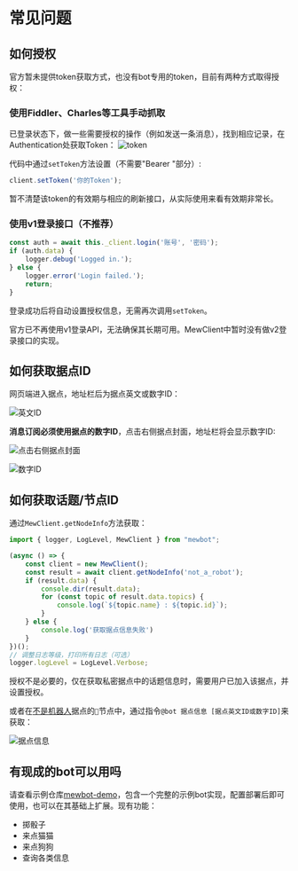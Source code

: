 # 常见问题

## 如何授权
官方暂未提供token获取方式，也没有bot专用的token，目前有两种方式取得授权：

### 使用Fiddler、Charles等工具手动抓取
已登录状态下，做一些需要授权的操作（例如发送一条消息），找到相应记录，在Authentication处获取Token：
![token](https://s2.loli.net/2022/08/03/GeoVTkn2Cg91hw6.jpg)

代码中通过`setToken`方法设置（不需要"Bearer "部分）:
```javascript
client.setToken('你的Token');
```

暂不清楚该token的有效期与相应的刷新接口，从实际使用来看有效期非常长。

### 使用v1登录接口（不推荐）
```javascript
const auth = await this._client.login('账号', '密码');
if (auth.data) {
    logger.debug('Logged in.');
} else {
    logger.error('Login failed.');
    return;
}
```
登录成功后将自动设置授权信息，无需再次调用`setToken`。

官方已不再使用v1登录API，无法确保其长期可用。MewClient中暂时没有做v2登录接口的实现。

## 如何获取据点ID
网页端进入据点，地址栏后为据点英文或数字ID：

![英文ID](https://s2.loli.net/2022/08/03/SV3xuU7p6qgjcPo.jpg)

**消息订阅必须使用据点的数字ID**，点击右侧据点封面，地址栏将会显示数字ID:

![点击右侧据点封面](https://s2.loli.net/2022/08/03/4NL2nJGH7bU6YDl.jpg)

![数字ID](https://s2.loli.net/2022/08/03/pwUD4Rn7cgFPWBj.jpg)

## 如何获取话题/节点ID
通过`MewClient.getNodeInfo`方法获取：

```javascript
import { logger, LogLevel, MewClient } from "mewbot";

(async () => {
    const client = new MewClient();
    const result = await client.getNodeInfo('not_a_robot');
    if (result.data) {
        console.dir(result.data);
        for (const topic of result.data.topics) {
            console.log(`${topic.name} : ${topic.id}`);
        }
    } else {
        console.log('获取据点信息失败')
    }
})();
// 调整日志等级，打印所有日志（可选）
logger.logLevel = LogLevel.Verbose;
```

授权不是必要的，仅在获取私密据点中的话题信息时，需要用户已加入该据点，并设置授权。

或者在[不是机器人](https://mew.fun/n/not_a_robot)据点的`🍄`节点中，通过指令`@bot 据点信息 [据点英文ID或数字ID]`来获取：

![据点信息](https://s2.loli.net/2022/08/03/dH4UcxoZLn5elCv.png)

## 有现成的bot可以用吗

请查看示例仓库[mewbot-demo](https://github.com/PamisuMyon/mewbot-demo)，包含一个完整的示例bot实现，配置部署后即可使用，也可以在其基础上扩展。现有功能：
- 掷骰子
- 来点猫猫
- 来点狗狗
- 查询各类信息
